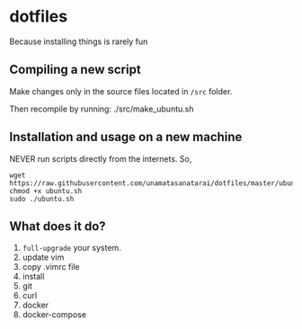 # dotfiles
Because installing things is rarely fun

## Compiling a new script
Make changes only in the source files located in `/src` folder.

Then recompile by running:
./src/make_ubuntu.sh

## Installation and usage on a new machine
NEVER run scripts directly from the internets. So, 

```
wget https://raw.githubusercontent.com/unamatasanatarai/dotfiles/master/ubuntu.sh
chmod +x ubuntu.sh
sudo ./ubuntu.sh
```

## What does it do?

1. `full-upgrade` your system.
1. update vim
1. copy .vimrc file
1. install
  1. git
  1. curl
  1. docker
  1. docker-compose
